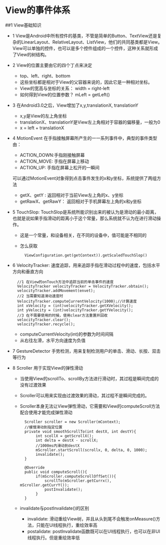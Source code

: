 # View的事件体系
##1 View基础知识
- 1 View是Android中所有控件的基类，不管是简单的Button、TextView还是复杂的LinearLayout、RelativeLayout、ListView，他们的共同基类都是View。View可以单独的控件，也可以是多个控件组成的一个控件，这种关系就形成了View的树结构。
- 2 View的位置主要由它的四个丁点来决定
    - top、left、right、bottom
    - 这些坐标都是相对于View的父容器来说的，因此它是一种相对坐标。
    - View的宽高与坐标的关系： width = right-left
    - 如何得到View的位置参数？ mLeft = getLeft()
- 3 在Android3.0之后，View增加了x,y,translationX, translationY
    - x,y是View的左上角坐标
    - translationX、translationY是View左上角相对于容器的偏移量，一般为0
    - x = left + translationX
- 4 MotionEvent 
    在手指接触屏幕所产生的一一系列事件中，典型的事件类型由：
    - ACTION_DOWN:手指刚接触屏幕
    - ACTION_MOVE: 手指在屏幕上移动
    - ACTION_UP: 手指在屏幕上松开的一瞬间
   
   可以通过MotionEvent对象得到点击事件发生的x和y坐标，系统提供了两组方法
   - getX、getY : 返回相对于当前View左上角的x、y坐标
   - getRawX、getRawY： 返回相对于手机屏幕左上角的x和y坐标
- 5 TouchSlop: TouchSlop是系统所能识别出来的被认为是滑动的最小距离，也就是说如果手指滑动的距离小于这个常量，那么系统就不认为在进行滑动操作。
   - 这是一个常量，和设备相关，在不同的设备中，值可能是不相同的
   - 怎么获取 
   
           ViewConfiguration.get(getContext)).getScaledTouchSlop()

- 6 VelocityTracker: 速度追踪，用来追踪手指在滑动过程中的速度，包括水平方向和垂直方向
       
        //1 在View的onTouch方法中追踪当前的单击事件的速度
        VelocityTracker velocityTracker = VelocityTracker.obtain();
        velocityTracker.addMovement(envet);
        //2 当需要知道滑动速度时
        VelocityTracker.computeCurrentVelocity(1000);//计算速度
        int xVelocity = (int)velocityTracker.getXVelocity();
        int yVelocity = (int)velocityTracker.getYVelocity();       
        //3 在不需要使用的时候，使用clear方法重置并回收
        velocityTracker.clear();
        velocityTracker.recycle();
    
   - computeCurrentVelocity(int)的参数为时间间隔
   - 从右往左滑，水平方向速度为负值

- 7 GestureDetector 手势检测，用来复制检测用户的单击、滑动、长按、双击等行为
- 8 Scroller 用于实现View的弹性滑动
   - 当使用View的scrollTo、scrollBy方法进行滑动时，其过程是瞬间完成的没有过渡效果
   - Scroller可以用来实现由过渡效果的滑动，其过程不是瞬间完成的。
   - Scroller本身无法让View弹性滑动，它需要和View的computeScroll方法配合使用才能完成弹性滑动
        
           Scroller scroller = new Scroller(mContext);
           //缓慢滑动到指定位置
           private void smoothScrollTo(int destX, int destY){
                int scollX = getScrollX();
                int delta = destX - scrollX;
                //1000ms内滑动到destX
                mScroller.startScroll(scrollx, 0, delta, 0, 1000);
                invalidate();
           }
           
           @Override
           public void computeScroll(){
                if(mScroller.computeScrollOffSet()){
                    scrollTo(mScroller.getCurrx(), mScroller.getCurrY());
                    postInvalidate();
                }
           }
           
   - invalidate与postInvalidate()的区别
        - invalidate: 滑动重绘View树，并且从头到尾不会触发onMeasure()方法，只能在UI线程执行，重绘效率高
        - postalidate: postInvalidate函数既可以在UI线程执行，也可以在非UI线程执行。但是重绘效率低
           
         
         
   
        
   
   